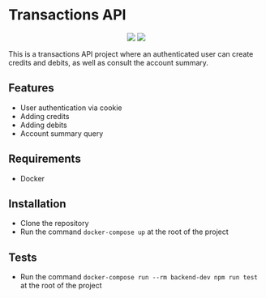 # Transactions API


<p align="center">
<img src="https://img.shields.io/badge/node.js-6DA55F?style=flat&logo=node.js&logoColor=white"> </img>
<img src="https://img.shields.io/badge/MariaDB-003545?style=flat&logo=elasticsearch"> </img>
</p>
This is a transactions API project where an authenticated user can create credits and debits, as well as consult the account summary.

## Features
- User authentication via cookie
- Adding credits
- Adding debits
- Account summary query

## Requirements
- Docker

## Installation
- Clone the repository
- Run the command `docker-compose up` at the root of the project

## Tests
- Run the command `docker-compose run --rm backend-dev npm run test` at the root of the project




